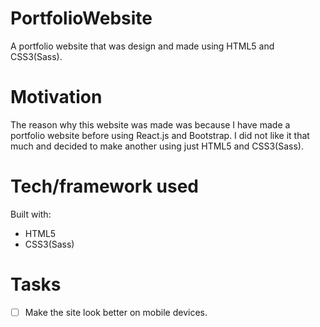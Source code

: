 # PortfolioWebsite

A portfolio website that was design and made using HTML5 and CSS3(Sass).

# Motivation

The reason why this website was made was because I have made a portfolio website before using React.js and Bootstrap.
I did not like it that much and decided to make another using just HTML5 and CSS3(Sass).

# Tech/framework used

Built with:

* HTML5
* CSS3(Sass)

# Tasks

- [ ] Make the site look better on mobile devices. 